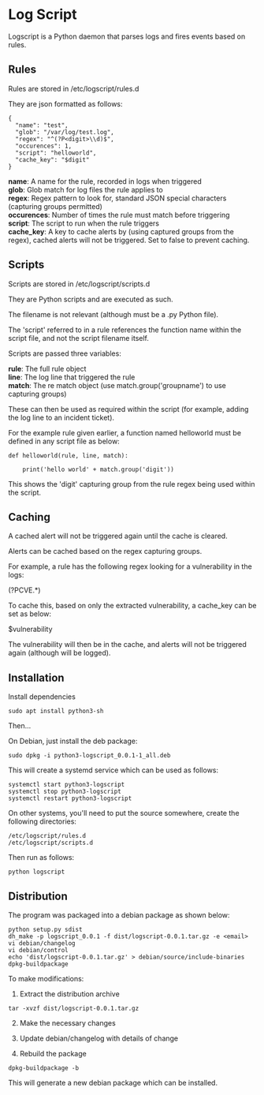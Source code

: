 # Log Script

Logscript is a Python daemon that parses logs and fires events based on rules.

## Rules

Rules are stored in /etc/logscript/rules.d

They are json formatted as follows:

```
{
  "name": "test",
  "glob": "/var/log/test.log",
  "regex": "^(?P<digit>\\d)$",
  "occurences": 1,
  "script": "helloworld",
  "cache_key": "$digit"
}
```

**name**: A name for the rule, recorded in logs when triggered\
**glob**: Glob match for log files the rule applies to\
**regex**: Regex pattern to look for, standard JSON special characters (capturing groups permitted)\
**occurences**: Number of times the rule must match before triggering\
**script**: The script to run when the rule triggers\
**cache_key**: A key to cache alerts by (using captured groups from the regex), cached alerts will not be triggered. Set to false to prevent caching.

## Scripts

Scripts are stored in /etc/logscript/scripts.d

They are Python scripts and are executed as such.

The filename is not relevant (although must be a .py Python file).

The 'script' referred to in a rule references the function name within the script file, and not the script filename itself.

Scripts are passed three variables:

**rule**: The full rule object\
**line**: The log line that triggered the rule\
**match**: The re match object (use match.group('groupname') to use capturing groups)

These can then be used as required within the script (for example, adding the log line to an incident ticket).

For the example rule given earlier, a function named helloworld must be defined in any script file as below:

```
def helloworld(rule, line, match):

    print('hello world' + match.group('digit'))
```

This shows the 'digit' capturing group from the rule regex being used within the script.

## Caching

A cached alert will not be triggered again until the cache is cleared.

Alerts can be cached based on the regex capturing groups.

For example, a rule has the following regex looking for a vulnerability in the logs:

(?P<vulnerability>CVE.*)

To cache this, based on only the extracted vulnerability, a cache_key can be set as below:

$vulnerability

The vulnerability will then be in the cache, and alerts will not be triggered again (although will be logged).

## Installation

Install dependencies

```
sudo apt install python3-sh
```

Then...

On Debian, just install the deb package:

```
sudo dpkg -i python3-logscript_0.0.1-1_all.deb
```

This will create a systemd service which can be used as follows:

```
systemctl start python3-logscript
systemctl stop python3-logscript
systemctl restart python3-logscript
```

On other systems, you'll need to put the source somewhere, create the following directories:

```
/etc/logscript/rules.d
/etc/logscript/scripts.d
```

Then run as follows:

```
python logscript
```

## Distribution

The program was packaged into a debian package as shown below:

```
python setup.py sdist
dh_make -p logscript_0.0.1 -f dist/logscript-0.0.1.tar.gz -e <email>
vi debian/changelog
vi debian/control
echo 'dist/logscript-0.0.1.tar.gz' > debian/source/include-binaries
dpkg-buildpackage
```

To make modifications:

1. Extract the distribution archive

```
tar -xvzf dist/logscript-0.0.1.tar.gz
```

2. Make the necessary changes

3. Update debian/changelog with details of change

4. Rebuild the package

```
dpkg-buildpackage -b
```

This will generate a new debian package which can be installed.

